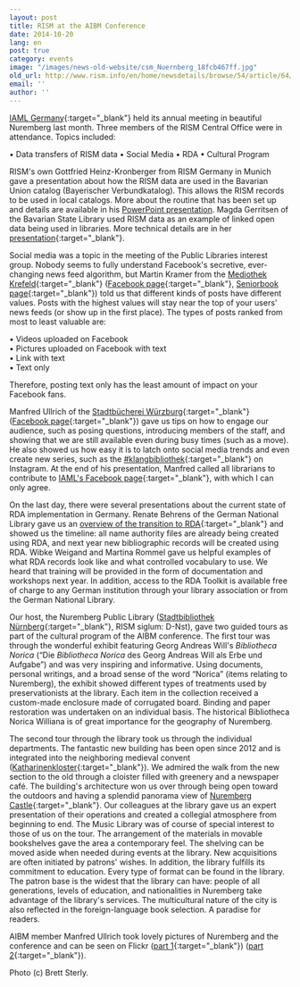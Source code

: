 ```yaml
---
layout: post
title: RISM at the AIBM Conference
date: 2014-10-20
lang: en
post: true
category: events
image: "/images/news-old-website/csm_Nuernberg_18fcb467ff.jpg"
old_url: http://www.rism.info/en/home/newsdetails/browse/54/article/64/rism-at-the-aibm-conference.html
email: ''
author: ''
---
```


[IAML Germany](http://www.aibm.info/){:target="_blank"} held its annual meeting in beautiful Nuremberg last month. Three members of the RISM Central Office were in attendance. Topics included:

• Data transfers of RISM data
• Social Media
• RDA
• Cultural Program

RISM's own Gottfried Heinz-Kronberger from RISM Germany in Munich gave a presentation about how the RISM data are used in the Bavarian Union catalog (Bayerischer Verbundkatalog). This allows the RISM records to be used in local catalogs. More about the routine that has been set up and details are available in his [PowerPoint presentation](/resources-old-website/workgroups/munich/AIBM_2014.pptx). Magda Gerritsen of the Bavarian State Library used RISM data as an example of linked open data being used in libraries. More technical details are in her [presentation](http://www.aibm.info/wp-content/uploads/2014/10/Gerritsen_LOD_in_Musikbibliotheken.pdf){:target="_blank"}.

Social media was a topic in the meeting of the Public Libraries interest group. Nobody seems to fully understand Facebook's secretive, ever-changing news feed algorithm, but Martin Kramer from the [Mediothek Krefeld](http://www.mediothek-krefeld.de/){:target="_blank"} ([Facebook page](https://de-de.facebook.com/Mediothek.Krefeld){:target="_blank"}, [Seniorbook page](https://www.seniorbook.de/mediothek.krefeld){:target="_blank"}) told us that different kinds of posts have different values. Posts with the highest values will stay near the top of your users' news feeds (or show up in the first place). The types of posts ranked from most to least valuable are:

• Videos uploaded on Facebook  
• Pictures uploaded on Facebook with text  
• Link with text  
• Text only  

Therefore, posting text only has the least amount of impact on your Facebook fans.  

Manfred Ullrich of the [Stadtbücherei Würzburg](http://www.wuerzburg.de/de/buerger/stadtbuecherei/index.html){:target="_blank"} ([Facebook page](https://de-de.facebook.com/stadtbuecherei.wuerzburg){:target="_blank"}) gave us tips on how to engage our audience, such as posing questions, introducing members of the staff, and showing that we are still available even during busy times (such as a move). He also showed us how easy it is to latch onto social media trends and even create new series, such as the [#klangbibliothek](http://instagram.com/p/uEGbJXAt2Y/){:target="_blank"} on Instagram. At the end of his presentation, Manfred called all librarians to contribute to [IAML's Facebook page](https://www.facebook.com/iamlaibm){:target="_blank"}, with which I can only agree.

On the last day, there were several presentations about the current state of RDA implementation in Germany. Renate Behrens of the German National Library gave us an [overview of the transition to RDA](http://www.aibm.info/tagungen/2014-nuernberg/vortragsfolien/){:target="_blank"} and showed us the timeline: all name authority files are already being created using RDA, and next year new bibliographic records will be created using RDA. Wibke Weigand and Martina Rommel gave us helpful examples of what RDA records look like and what controlled vocabulary to use. We heard that training will be provided in the form of documentation and workshops next year. In addition, access to the RDA Toolkit is available free of charge to any German institution through your library association or from the German National Library.

Our host, the Nuremberg Public Library ([Stadtbibliothek Nürnberg](http://www.nuernberg.de/internet/stadtbibliothek/){:target="_blank"}, RISM siglum: D-Nst), gave two guided tours as part of the cultural program of the AIBM conference. The first tour was through the wonderful exhibit featuring Georg Andreas Will's _Bibliotheca Norica_ (“Die _Bibliotheca Norica_ des Georg Andreas Will als Erbe und Aufgabe”) and was very inspiring and informative. Using documents, personal writings, and a broad sense of the word “Norica” (items relating to Nuremberg), the exhibit showed different types of treatments used by preservationists at the library. Each item in the collection received a custom-made enclosure made of corrugated board. Binding and paper restoration was undertaken on an individual basis. The historical Bibliotheca Norica Williana is of great importance for the geography of Nuremberg.

The second tour through the library took us through the individual departments. The fantastic new building has been open since 2012 and is integrated into the neighboring medieval convent ([Katharinenkloster](http://de.wikipedia.org/wiki/Katharinenkloster_N%C3%BCrnberg){:target="_blank"}). We admired the walk from the new section to the old through a cloister filled with greenery and a newspaper café. The building's architecture won us over through being open toward the outdoors and having a splendid panorama view of [Nuremberg Castle](http://www.kaiserburg-nuernberg.de/){:target="_blank"}. Our colleagues at the library gave us an expert presentation of their operations and created a collegial atmosphere from beginning to end. The Music Library was of course of special interest to those of us on the tour. The arrangement of the materials in movable bookshelves gave the area a contemporary feel. The shelving can be moved aside when needed during events at the library. New acquisitions are often initiated by patrons' wishes. In addition, the library fulfills its commitment to education. Every type of format can be found in the library. The patron base is the widest that the library can have: people of all generations, levels of education, and nationalities in Nuremberg take advantage of the library's services. The multicultural nature of the city is also reflected in the foreign-language book selection. A paradise for readers.


AIBM member Manfred Ullrich took lovely pictures of Nuremberg and the conference and can be seen on Flickr ([part 1](https://www.flickr.com/photos/14172859@N06/sets/72157648512908495/){:target="_blank"}) ([part 2](https://www.flickr.com/photos/14172859@N06/sets/72157648758442795/){:target="_blank"}).


Photo (c) Brett Sterly.
